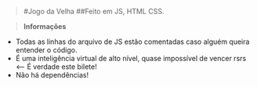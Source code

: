 >#Jogo da Velha
##Feito em JS, HTML CSS.

> **Informações**
* Todas as linhas do arquivo de JS estão comentadas caso alguém queira entender o código.
* É uma inteligência virtual de alto nível, quase impossível de vencer rsrs <-- É verdade este bilete!
* Não há dependências!
